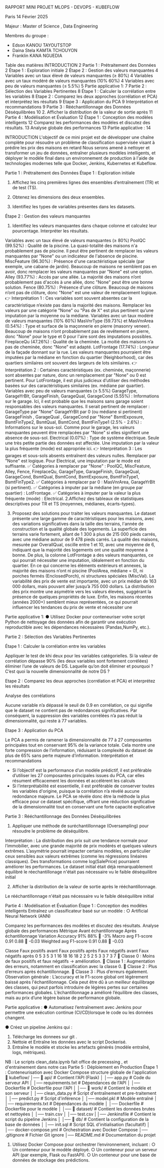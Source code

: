  
 
RAPPORT MINI PROJET MLOPS - DEVOPS - KUBEFLOW
 
Paris 14 Février 2025 
  
 	 
Majeur : Master of Science , Data Engineering 
 
Membres du groupe : 
-	Edson KANOU TAYOUTSTOP 
-	Daina Stela KAMTA TCHOUYON 
-	Franklin KANA NGUEDIA  
 	 	 	 	 	 	 

Table des matières
INTRODUCTION	2
Partie 1 : Prétraitement des Données	2
Étape 1 : Exploration initiale	2
Étape 2 : Gestion des valeurs manquantes	4
Variables avec un taux élevé de valeurs manquantes (≥ 80%)	4
Variables avec un taux modéré de valeurs manquantes (10% 60%)	4
Variables avec peu de valeurs manquantes (≤ 5.5%)	5
Partie applicative 1:	7
Partie 2 : Sélection des Variables Pertinentes	8
Étape 1 :  Calculer la corrélation entre les variables	8
Etape 2 : Comparez les deux approches (corrélation et PCA) et interprétez les résultats	9
Etape 3 : Application du PCA	9
Interprétation et recommandations	9
Partie 3 : Rééchantillonnage des Données Déséquilibrées	10
2.	Afficher la distribution de la valeur de sortie après	11
Partie 4 : Modélisation et Évaluation	12
Étape 1 : Conception des modèles intelligents	12
Comparez les performances des modèles et discutez des résultats.	13
Analyse globale des performances	13
Partie applicative :	14




















INTRODUCTION 
L'objectif de ce mini projet est de développer une chaîne complète pour résoudre un problème de classification supervisée visant à prédire les prix des maisons en retard 
Nous serons amené à nettoyer et transformer un jeu de données, entraîner plusieurs modèles intelligents, et déployer le modèle final dans un environnement de production à l'aide de technologies modernes telle que Docker, Jenkins, Kubernetes et Kubeflow.

Partie 1 : Prétraitement des Données
Étape 1 : Exploration initiale
1. Affichez les cinq premières lignes des ensembles d’entraînement (TR) et de test (TS).
 
 
 
1.	Obtenez les dimensions des deux ensembles.
 
2.	Identifiez les types de variables présentes dans les datasets.
 

Étape 2 : Gestion des valeurs manquantes

1. Identifiez les valeurs manquantes dans chaque colonne et calculez leur pourcentage.
Interpréter les résultats.
 
Variables avec un taux élevé de valeurs manquantes (≥ 80%)
  PoolQC (99.52%) : Qualité de la piscine. La quasi-totalité des maisons n'a probablement pas de piscine. Il peut être pertinent de remplacer les valeurs manquantes par "None" ou un indicateur de l'absence de piscine.
  MiscFeature (96.30%) : Présence d'une caractéristique spéciale (par exemple, une cabane de jardin). Beaucoup de maisons ne semblent pas en avoir, donc remplacer les valeurs manquantes par "None" est une option.
  Alley (93.77%) : Accès par une allée. La majorité des maisons n’ont probablement pas d'accès à une allée, donc "None" peut être une bonne solution.
  Fence (80.75%) : Présence d'une clôture. Beaucoup de maisons n’ont pas de clôture, donc "None" est une valeur de remplacement logique.
👉 Interprétation 1 : Ces variables sont souvent absentes car la caractéristique n’existe pas dans la majorité des maisons. Remplacer les valeurs par une catégorie "None" ou "Pas de X" est plus pertinent qu’une imputation par la moyenne ou la médiane.
Variables avec un taux modéré de valeurs manquantes (10% 60%)
  MasVnrType (59.73%) et MasVnrArea (0.54%) : Type et surface de la maçonnerie en pierre (masonry veneer). Beaucoup de maisons n’ont probablement pas de revêtement en pierre, donc "None" pour le type et 0 pour l'aire sont des imputations possibles.
  FireplaceQu (47.26%) : Qualité de la cheminée. La moitié des maisons n’a pas de cheminée, donc "None" est adapté.
  LotFrontage (17.74%) : Longueur de la façade donnant sur la rue. Les valeurs manquantes pourraient être imputées par la médiane en fonction du quartier
(Neighborhood), car des quartiers similaires ont souvent des largeurs de lots similaires.
👉 Interprétation 2 : Certaines caractéristiques (ex. cheminée, maçonnerie) sont absentes par nature, donc un remplacement par "None" ou 0 est pertinent. Pour LotFrontage, il est plus judicieux d’utiliser des méthodes basées sur des caractéristiques similaires (ex. médiane par quartier).
Variables avec peu de valeurs manquantes (≤ 5.5%)
  GarageType, GarageYrBlt, GarageFinish, GarageQual, GarageCond (5.55%) : Informations sur le garage. Ici, il est probable que les maisons sans garage soient responsables des valeurs manquantes. Il serait pertinent de remplacer :
GarageType par "None"
GarageYrBlt par 0 (ou médiane si pertinent)
GarageFinish , GarageQual , GarageCond par "None"
BsmtExposure, BsmtFinType2, BsmtQual, BsmtCond, BsmtFinType1 (2.5% - 2.6%) : Informations sur le sous-sol. Comme pour le garage, les valeurs manquantes peuvent être remplacées par "None" si elles signifient une absence de sous-sol.
  Electrical (0.07%) : Type de système électrique. Seule une très petite partie des données est affectée. Une imputation par la valeur la plus fréquente (mode) est appropriée ici.
👉 Interprétation 3 : Les garages et sous-sols absents entraînent des valeurs nulles. Remplacer par "None" est logique. Pour Electrical, une imputation par le mode est suffisante.
✅ Catégories à remplacer par "None" : PoolQC, MiscFeature, Alley, Fence, FireplaceQu,
GarageType, GarageFinish, GarageQual, GarageCond, BsmtQual, BsmtCond, BsmtExposure, BsmtFinType1, BsmtFinType2.
✅ Catégories à remplacer par 0 : MasVnrArea, GarageYrBlt (si pertinent).
✅ Catégories à imputer par la médiane (en groupe par quartier) : LotFrontage.
✅ Catégories à imputer par la valeur la plus fréquente (mode) : Electrical.
2.Affichez des tableaux de statistiques descriptives pour TR et TS (moyennes, médianes, écarts-types).
 
3.	 Proposez des solutions pour traiter les valeurs manquantes.
Le dataset présente une large gamme de caractéristiques pour les maisons, avec des variations significatives dans la taille des terrains, l'année de construction et la qualité globale des logements. La superficie des terrains varie fortement, allant de 1 300 à plus de 215 000 pieds carrés, avec une médiane autour de 9 478 pieds carrés. La qualité des maisons, mesurée par OverallQual, oscille entre 1 et 10, avec une moyenne de 6, indiquant que la majorité des logements ont une qualité moyenne à bonne. De plus, la colonne LotFrontage a des valeurs manquantes, ce qui pourrait nécessiter une imputation, idéalement en fonction du quartier.
En ce qui concerne les éléments extérieurs et annexes, la majorité des maisons n’ont ni piscine (PoolArea, médiane = 0), ni porches fermés (EnclosedPorch), ni structures spéciales (MiscVal). La variabilité des prix de vente est importante, avec un prix médian de 163 000 dollars, mais pouvant aller jusqu’à 755 000 dollars. La distribution des prix montre une asymétrie vers les valeurs élevées, suggérant la présence de quelques propriétés de luxe. Enfin, les maisons récentes (années 2000+) semblent mieux représentées, ce qui pourrait influencer les tendances du prix de vente et nécessiter une
	





Partie applicative 1:
● Utilisez Docker pour conteneuriser votre script Python de nettoyage des données afin de garantir une exécution reproductible avec les dépendances nécessaires (Pandas,NumPy, etc.).
 









Partie 2 : Sélection des Variables Pertinentes

Étape 1 :  Calculer la corrélation entre les variables 

Appliquer le test de khi deux pour les variables catégorielles. Si la valeur de corrélation dépasse 90% (les deux variables sont fortement corrélées) éliminer l’une de valeurs de DS. Laquelle qu’on doit éliminer et pourquoi ? C’est quoi la nouvelle dimensionnalité de notre DS ?
 
 
Etape 2 : Comparez les deux approches (corrélation et PCA) et interprétez les résultats

Analyse des corrélations

Aucune variable n’a dépassé le seuil de 0.9 en corrélation, ce qui signifie que le dataset ne contient pas de redondances significatives. Par conséquent, la suppression des variables corrélées n’a pas réduit la dimensionnalité, qui reste à  77 variables.

Etape 3 : Application du PCA 

Le PCA a permis de ramener la dimensionnalité de 77 à 27 composantes principales tout en conservant 95% de la variance totale. Cela montre une forte compression de l’information, réduisant la complexité du dataset de plus de 65% sans perte majeure d’information.
Interprétation et recommandations
-	Si l’objectif est la performance d’un modèle prédictif, il est préférable d’utiliser les 27 composantes principales issues du PCA, car elles résument efficacement les données et accélèrent les calculs
-	Si l’interprétabilité est essentielle, il est préférable de conserver toutes les variables d'origine, puisque la corrélation n’a révélé aucune redondance majeure.
Le PCA se révèle donc être la méthode la plus efficace pour ce dataset spécifique, offrant une réduction significative de la dimensionnalité tout en conservant une forte capacité explicative









Partie 3 : Rééchantillonnage des Données Déséquilibrées
1.	Appliquer une méthode de suréchantillonnage (Oversampling) pour résoudre le problème de déséquilibre.
 
 
Interprétation :
La distribution des prix suit une tendance normale pour l’immobilier, avec une grande majorité de prix modérés et quelques valeurs extrêmes.
L’asymétrie pourrait impacter certains modèles, en particulier ceux sensibles aux valeurs extrêmes (comme les régressions linéaires classiques). Des transformations comme log(SalePrice) pourraient améliorer les performances. Le dataset initial était déjà remarquablement équilibré
le réechantillonage n'était pas nécessaire vu le faible déséquilibre initial
 
2.	Afficher la distribution de la valeur de sortie après le rééchantillonnage.
 

Le rééchantillonnage n'était pas nécessaire vu le faible déséquilibre initial












Partie 4 : Modélisation et Évaluation
Étape 1 : Conception des modèles intelligents
 Entraînez un classificateur basé sur un  modèle :
○ Artificial Neural Network (ANN)
 

 
 
Comparez les performances des modèles et discutez des résultats.
Analyse globale des performances
Métrique	Avant échantillonnage	Après échantillonnage	Variation
Accuracy	91%	88%	🔻 -3%
Macro avg F1-score	0.91	0.88	🔻 -0.03
Weighted avg F1-score	0.91	0.88	🔻 -0.03
			
Classe	Faux positifs avant	Faux positifs après	Faux négatifs avant	Faux négatifs après
0	5	3	5	3
1	16	18	16	18
2	2	5	2	5
3	3	7	3	7
📌 Classe 0 : Moins de faux positifs et faux négatifs → amélioration.
📌 Classe 1 : Augmentation des erreurs, notamment en classification avec la classe 0.
📌 Classe 2 : Plus d’erreurs après échantillonnage.
📌 Classe 3 : Plus d’erreurs également.
Observation générale : L’accuracy et le F1-score global ont légèrement baissé après l'échantillonnage. Cela peut être dû à un meilleur équilibrage des classes, qui peut parfois introduire de légères pertes sur certaines performances globales.
L’échantillonnage a amélioré l’équilibre des classes, mais au prix d’une légère baisse de performance globale.

Partie applicative :
●	Automatisez l’entraînement avec Jenkins pour permettre une exécution continue (CI/CD)lorsque le code ou les données changent.
 
 
●	Créez un pipeline Jenkins qui :
1.	Télécharge les donnees sur git .
2.	Nettoie et Entraîne les données avec le script Dockerisé.
3.	Entraîne le modèle et stocke les artefacts générés (modèle entraîné, logs, métriques).
 
 
NB : Le scripts clean_data.ipynb fait office de precessing , et d'entrainement dans notre cas
Partie 5 : Déploiement en Production
Étape 1 : Conteneurisation avec Docker Compose structure globale de l'application
📂 kubeflow/
│── 📂 api/ # Contient l'API (Flask)
│ │── app.py # Code du serveur API
│ │── requirements.txt # Dépendances de l'API
│ │── Dockerfile # Dockerfile pour l'API
│
│── 📂 work/ # Contient le modèle et son serveur
│ │── clean_data.py # Script d'entraînement et pre-traitement
│ │── predict.py # Script d'inférence
│ │── model.pkl # Modèle entraîné
│ │── requirements.txt # Dépendances du modèle
│ │── Dockerfile # Dockerfile pour le modèle
│
│── 📂 dataset/ # Contient les données brutes et nettoyées
│ │── train.csv
│ │── test.csv
|
│── Jenkinsfile # Contient le script du pipeline Jenkins
│
│── 📂 db/ # Contient la configuration de la base de données
│ │── init.sql # Script SQL d'initialisation (facultatif)
│
│── docker-compose.yml # Orchestration avec Docker Compose
│── .gitignore # Fichier Git ignore
│── README.md # Documentation du projet

1. Utilisez Docker Compose pour orchestrer l’environnement, incluant :
○ Un conteneur pour le modèle déployé.
○ Un conteneur pour un serveur API (par exemple, Flask ou FastAPI).
○ Un conteneur pour une base de données de stockage des prédictions.
 
 
 
